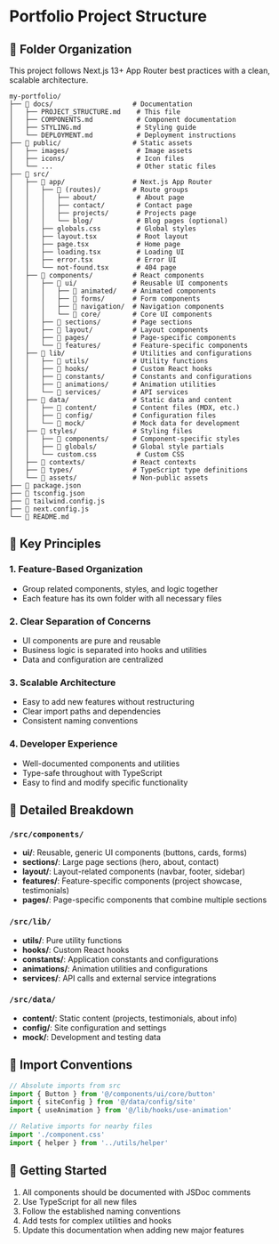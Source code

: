 # Portfolio Project Structure

## 📁 Folder Organization

This project follows Next.js 13+ App Router best practices with a clean, scalable architecture.

```
my-portfolio/
├── 📁 docs/                    # Documentation
│   ├── PROJECT_STRUCTURE.md    # This file
│   ├── COMPONENTS.md           # Component documentation
│   ├── STYLING.md              # Styling guide
│   └── DEPLOYMENT.md           # Deployment instructions
├── 📁 public/                  # Static assets
│   ├── images/                 # Image assets
│   ├── icons/                  # Icon files
│   └── ...                     # Other static files
├── 📁 src/
│   ├── 📁 app/                 # Next.js App Router
│   │   ├── 📁 (routes)/        # Route groups
│   │   │   ├── about/          # About page
│   │   │   ├── contact/        # Contact page
│   │   │   ├── projects/       # Projects page
│   │   │   └── blog/           # Blog pages (optional)
│   │   ├── globals.css         # Global styles
│   │   ├── layout.tsx          # Root layout
│   │   ├── page.tsx            # Home page
│   │   ├── loading.tsx         # Loading UI
│   │   ├── error.tsx           # Error UI
│   │   └── not-found.tsx       # 404 page
│   ├── 📁 components/          # React components
│   │   ├── 📁 ui/              # Reusable UI components
│   │   │   ├── 📁 animated/    # Animated components
│   │   │   ├── 📁 forms/       # Form components
│   │   │   ├── 📁 navigation/  # Navigation components
│   │   │   └── 📁 core/        # Core UI components
│   │   ├── 📁 sections/        # Page sections
│   │   ├── 📁 layout/          # Layout components
│   │   ├── 📁 pages/           # Page-specific components
│   │   └── 📁 features/        # Feature-specific components
│   ├── 📁 lib/                 # Utilities and configurations
│   │   ├── 📁 utils/           # Utility functions
│   │   ├── 📁 hooks/           # Custom React hooks
│   │   ├── 📁 constants/       # Constants and configurations
│   │   ├── 📁 animations/      # Animation utilities
│   │   └── 📁 services/        # API services
│   ├── 📁 data/                # Static data and content
│   │   ├── 📁 content/         # Content files (MDX, etc.)
│   │   ├── 📁 config/          # Configuration files
│   │   └── 📁 mock/            # Mock data for development
│   ├── 📁 styles/              # Styling files
│   │   ├── 📁 components/      # Component-specific styles
│   │   ├── 📁 globals/         # Global style partials
│   │   └── custom.css          # Custom CSS
│   ├── 📁 contexts/            # React contexts
│   ├── 📁 types/               # TypeScript type definitions
│   └── 📁 assets/              # Non-public assets
├── 📄 package.json
├── 📄 tsconfig.json
├── 📄 tailwind.config.js
├── 📄 next.config.js
└── 📄 README.md
```

## 🎯 Key Principles

### 1. **Feature-Based Organization**
- Group related components, styles, and logic together
- Each feature has its own folder with all necessary files

### 2. **Clear Separation of Concerns**
- UI components are pure and reusable
- Business logic is separated into hooks and utilities
- Data and configuration are centralized

### 3. **Scalable Architecture**
- Easy to add new features without restructuring
- Clear import paths and dependencies
- Consistent naming conventions

### 4. **Developer Experience**
- Well-documented components and utilities
- Type-safe throughout with TypeScript
- Easy to find and modify specific functionality

## 📂 Detailed Breakdown

### `/src/components/`
- **ui/**: Reusable, generic UI components (buttons, cards, forms)
- **sections/**: Large page sections (hero, about, contact)
- **layout/**: Layout-related components (navbar, footer, sidebar)
- **features/**: Feature-specific components (project showcase, testimonials)
- **pages/**: Page-specific components that combine multiple sections

### `/src/lib/`
- **utils/**: Pure utility functions
- **hooks/**: Custom React hooks
- **constants/**: Application constants and configurations
- **animations/**: Animation utilities and configurations
- **services/**: API calls and external service integrations

### `/src/data/`
- **content/**: Static content (projects, testimonials, about info)
- **config/**: Site configuration and settings
- **mock/**: Development and testing data

## 🔄 Import Conventions

```typescript
// Absolute imports from src
import { Button } from '@/components/ui/core/button'
import { siteConfig } from '@/data/config/site'
import { useAnimation } from '@/lib/hooks/use-animation'

// Relative imports for nearby files
import './component.css'
import { helper } from '../utils/helper'
```

## 🚀 Getting Started

1. All components should be documented with JSDoc comments
2. Use TypeScript for all new files
3. Follow the established naming conventions
4. Add tests for complex utilities and hooks
5. Update this documentation when adding new major features
